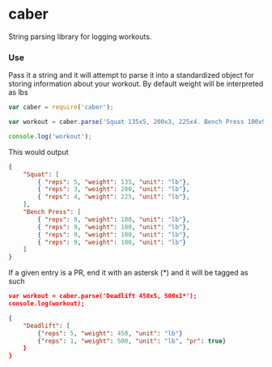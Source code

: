 # caber

String parsing library for logging workouts.


### Use

Pass it a string and it will attempt to parse it into a standardized
object for storing information about your workout.  By default weight
will be interpreted as lbs


```javascript
var caber = require('caber');

var workout = caber.parse('Squat 135x5, 200x3, 225x4. Bench Press 100x9x4');

console.log('workout');
```

This would output

```json
{
    "Squat": [
        { "reps": 5, "weight": 135, "unit": "lb"},
        { "reps": 3, "weight": 200, "unit": "lb"},
        { "reps": 4, "weight": 225, "unit": "lb"},
    ],
    "Bench Press": [
        { "reps": 9, "weight": 100, "unit": "lb"},
        { "reps": 9, "weight": 100, "unit": "lb"},
        { "reps": 9, "weight": 100, "unit": "lb"},
        { "reps": 9, "weight": 100, "unit": "lb"}
    ]
}
```

If a given entry is a PR, end it with an astersk (\*) and it will be
tagged as such

```json
var workout = caber.parse('Deadlift 450x5, 500x1*');
console.log(workout);
```

```json
{
    "Deadlift": [
        {"reps": 5, "weight": 450, "unit": "lb"}
        {"reps": 1, "weight": 500, "unit": "lb", "pr": true}
    }
}
```
